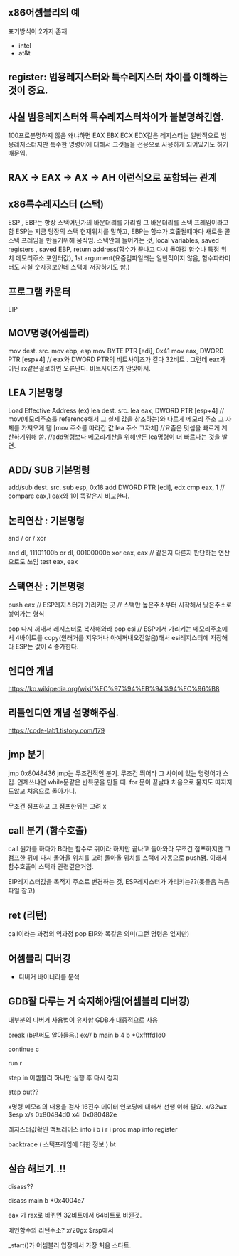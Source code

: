 ## x86어셈블리의 예
표기방식이 2가지 존재
* intel
* at&t

## register: 범용레지스터와 특수레지스터 차이를 이해하는 것이 중요.

## 사실 범용레지스터와 특수레지스터차이가 불분명하긴함.
100프로분명하지 않음
왜냐하면 EAX EBX ECX EDX같은 레지스터는 일반적으로 범용레지스터지만
특수한 명령어에 대해서 그것들을 전용으로 사용하게 되어있기도 하기때문임.

## RAX -> EAX -> AX -> AH 이런식으로 포함되는 관계

## x86특수레지스터 (스택)
ESP , EBP는 항상 스택어딘가의 바운더리를 가리킴
그 바운더리를 스택 프레임이라고 함
ESP는 지금 당장의 스택 현재위치를 말하고, EBP는 함수가 호출될떄마다 새로운 콜스택 프레임을 만들기위해 움직임.
스택안에 들어가는 것, local variables, saved registers , saved EBP, return address(함수가 끝나고 다시 돌아갈 함수나 특정 위치 메모리주소 포인터값), 1st argument(요즘컴파일러는 일반적이지 않음, 함수파라미터도 사실 숫자정보인데 스택에 저장하기도 함.)

## 프로그램 카운터 
EIP

## MOV명령(어셈블리)
mov dest. src.
mov ebp, esp
mov BYTE PTR [edi], 0x41
mov eax, DWORD PTR [esp+4] // eax와 DWORD PTR의 비트사이즈가 같다 32비트 . 그런데 eax가 아닌 rx같은걸로하면 오류난다. 비트사이즈가 안맞아서.

## LEA 기본명령
Load Effective Address 
(ex)
lea dest. src.
lea eax, DWORD PTR [esp+4] // mov(메모리주소를 reference해서 그 실제 값을 참조하는)와 다르게 메모리 주소 그 자체를 가져오게 됌
[mov 주소를 따라간 값
lea 주소 그자체]
//요즘은 덧셈을 빠르게 계산하기위해 씀.
//add명령보다 메모리계산을 위해만든 lea명령이 더 빠르다는 것을 발견.

## ADD/ SUB 기본명령
add/sub dest. src.
sub esp, 0x18
add DWORD PTR [edi], edx
cmp eax, 1   // compare eax,1   eax와 1이 똑같은지 비교한다.

## 논리연산 : 기본명령
and / or / xor

and dl, 11101100b
or dl, 00100000b
xor eax, eax  // 같은지 다른지 판단하는 연산으로도 쓰임
test eax, eax

## 스택연산 : 기본명령
push eax  // ESP레지스터가 가리키는 곳
// 스택만 높은주소부터 시작해서 낮은주소로 쌓여가는 형식

pop 다시 꺼내서 레지스터로 복사해와라
pop esi // ESP에서 가리키는 메모리주소에서 4바이트를 copy(원래거를 지우거나 아예꺼내오진않음)해서 esi레지스터에 저장해라
ESP는 값이 4 증가한다.

## 엔디안 개념
https://ko.wikipedia.org/wiki/%EC%97%94%EB%94%94%EC%96%B8
## 리틀엔디안 개념 설명해주심. 
https://code-lab1.tistory.com/179

## jmp 분기
jmp 0x8048436
jmp는 무조건적인 분기. 무조건 뛰어라
그 사이에 있는 명령어가 스킵.
언제쓰냐면 while문같은 반복문을 만들 때.
for 문이 끝날떄 처음으로 묻지도 따지지도않고 처음으로 돌아가니.

무조건 점프하고 그 점프한뒤는 고려 x
## call 분기 (함수호출)
call 
뭔가를 하다가 B라는 함수로 뛰어라
하지만 끝나고 돌아와라
무조건 점프하지만 그 점프한 뒤에 다시 돌아올 위치를 고려
돌아올 위치를 스택에 자동으로 push됌.
이래서 함수호출이 스택과 관련깊은거임.

EIP레지스터값을 목적지 주소로 변경하는 것, ESP레지스터가 가리키는??(못들음 녹음 파일 참고)

## ret (리턴)
call이라는 과정의 역과정
pop EIP와 똑같은 의미(그런 명령은 없지만)


## 어셈블리 디버깅
* 디버거 
바이너리를 분석

## GDB잘 다루는 거 숙지해야댐(어셈블리 디버깅)
대부분의 디버거 사용법이 유사함
GDB가 대중적으로 사용

break (b만써도 알아들음.)
ex// 
b main
b 4
b *0xffffd1d0

continue 
c

run 
r

step in
어셈블리 하나만 실행 후 다시 정지

step out??

x명령
메모리의 내용을 검사
16진수 데이터 인코딩에 대해서 선행 이해 필요.
x/32wx $esp
x/s 0x80484d0
x4i 0x080482e

레지스터값확인 백트레이스
info
i b
i r
i proc map
info register

backtrace ( 스택프레임에 대한 정보 )
bt

## 실습 해보기..!!
disass?? 

disass main
b *0x4004e7

eax 가 rax로 바뀌면 32비트에서 64비트로 바뀐것.

메인함수의 리턴주소?
x/20gx $rsp에서

_start()가 어셈블리 입장에서 가장 처음 스타트.